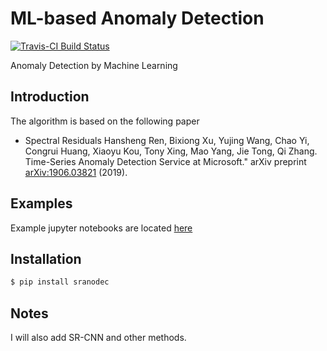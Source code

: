 # ML-based Anomaly Detection
[![Travis-CI Build
Status](https://travis-ci.org/y-bar/spectral-residual.svg?branch=master)](https://travis-ci.com/y-bar/spectral-residual)

Anomaly Detection by Machine Learning

## Introduction
The algorithm is based on the following paper

* Spectral Residuals
Hansheng Ren, Bixiong Xu, Yujing Wang, Chao Yi, Congrui Huang, Xiaoyu Kou, Tony Xing, Mao Yang, Jie Tong, Qi Zhang. Time-Series Anomaly Detection Service at Microsoft." 
arXiv preprint [arXiv:1906.03821](https://arxiv.org/abs/1906.03821) (2019).


## Examples
Example jupyter notebooks are located [here](https://github.com/yoshinaga0106/sr/tree/master/notebook)


## Installation
```bash
$ pip install sranodec
```

## Notes
I will also add SR-CNN and other methods.

